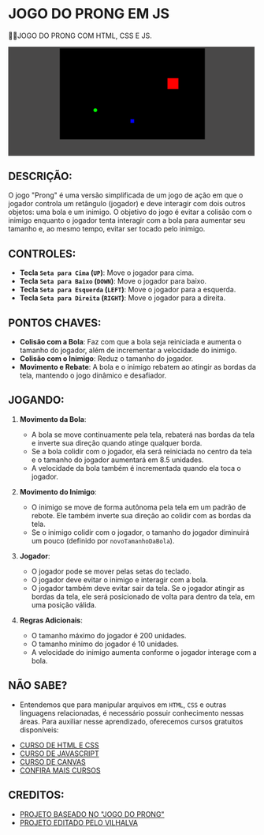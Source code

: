 # JOGO DO PRONG EM JS
👨‍💻JOGO DO PRONG COM HTML, CSS E JS.

<img src="FOTO.png" align="center" width="500"> <br>

## DESCRIÇÃO:
O jogo "Prong" é uma versão simplificada de um jogo de ação em que o jogador controla um retângulo (jogador) e deve interagir com dois outros objetos: uma bola e um inimigo. O objetivo do jogo é evitar a colisão com o inimigo enquanto o jogador tenta interagir com a bola para aumentar seu tamanho e, ao mesmo tempo, evitar ser tocado pelo inimigo.

## CONTROLES:
- **Tecla `Seta para Cima` (`UP`)**: Move o jogador para cima.
- **Tecla `Seta para Baixo` (`DOWN`)**: Move o jogador para baixo.
- **Tecla `Seta para Esquerda` (`LEFT`)**: Move o jogador para a esquerda.
- **Tecla `Seta para Direita` (`RIGHT`)**: Move o jogador para a direita.

## PONTOS CHAVES:
- **Colisão com a Bola**: Faz com que a bola seja reiniciada e aumenta o tamanho do jogador, além de incrementar a velocidade do inimigo.
- **Colisão com o Inimigo**: Reduz o tamanho do jogador.
- **Movimento e Rebate**: A bola e o inimigo rebatem ao atingir as bordas da tela, mantendo o jogo dinâmico e desafiador.

## JOGANDO:
1. **Movimento da Bola**:
    - A bola se move continuamente pela tela, rebaterá nas bordas da tela e inverte sua direção quando atinge qualquer borda.
    - Se a bola colidir com o jogador, ela será reiniciada no centro da tela e o tamanho do jogador aumentará em 8.5 unidades.
    - A velocidade da bola também é incrementada quando ela toca o jogador.

2. **Movimento do Inimigo**:
    - O inimigo se move de forma autônoma pela tela em um padrão de rebote. Ele também inverte sua direção ao colidir com as bordas da tela.
    - Se o inimigo colidir com o jogador, o tamanho do jogador diminuirá um pouco (definido por `novoTamanhoDaBola`).

3. **Jogador**:
    - O jogador pode se mover pelas setas do teclado.
    - O jogador deve evitar o inimigo e interagir com a bola.
    - O jogador também deve evitar sair da tela. Se o jogador atingir as bordas da tela, ele será posicionado de volta para dentro da tela, em uma posição válida.

4. **Regras Adicionais**:
    - O tamanho máximo do jogador é 200 unidades.
    - O tamanho mínimo do jogador é 10 unidades.
    - A velocidade do inimigo aumenta conforme o jogador interage com a bola.

## NÃO SABE?
- Entendemos que para manipular arquivos em `HTML`, `CSS` e outras linguagens relacionadas, é necessário possuir conhecimento nessas áreas. Para auxiliar nesse aprendizado, oferecemos cursos gratuitos disponíveis:
* [CURSO DE HTML E CSS](https://github.com/VILHALVA/CURSO-DE-HTML-E-CSS)
* [CURSO DE JAVASCRIPT](https://github.com/VILHALVA/CURSO-DE-JAVASCRIPT)
* [CURSO DE CANVAS](https://github.com/VILHALVA/CURSO-DE-CANVAS)
* [CONFIRA MAIS CURSOS](https://github.com/VILHALVA?tab=repositories&q=+topic:CURSO)

## CREDITOS:
- [PROJETO BASEADO NO "JOGO DO PRONG"](https://github.com/VILHALVA/JOGO-DO-PRONG)
- [PROJETO EDITADO PELO VILHALVA](https://github.com/VILHALVA)
